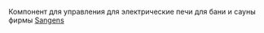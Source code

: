 Компонент для управления для электрические печи для бани и сауны фирмы <a href="https://sangens.com/ru/">Sangens</a>

